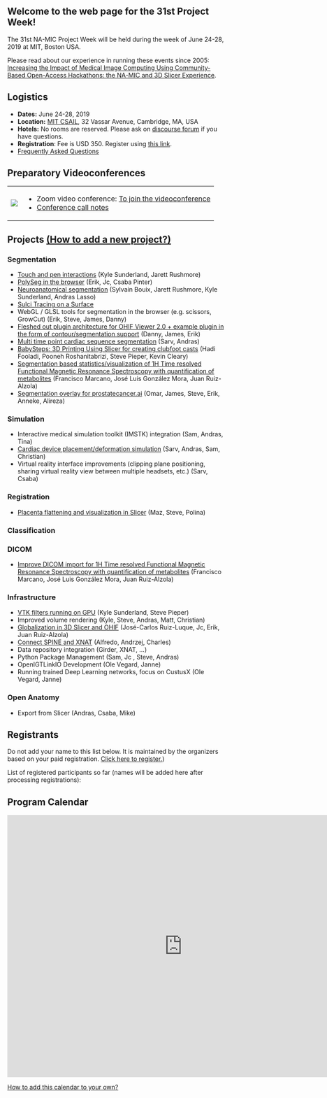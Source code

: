
## Welcome to the web page for the 31st Project Week!




The 31st NA-MIC Project Week will be held during the week of June 24-28, 2019 at MIT, Boston USA.

Please read about our experience in running these events since 2005: [Increasing the Impact of Medical Image Computing Using
Community-Based Open-Access Hackathons: the NA-MIC and 3D Slicer Experience](http://www.spl.harvard.edu/publications/item/view/3004).

## Logistics
- **Dates:** June 24-28, 2019
- **Location:** [MIT CSAIL](https://www.csail.mit.edu/about/visit-csail), 32 Vassar Avenue, Cambridge, MA, USA
- **Hotels:** No rooms are reserved.  Please ask on [discourse forum](https://discourse.slicer.org/c/community/project-week) if you have questions.
- **Registration**: Fee is USD 350.  Register using [this link](https://www.regonline.com/registration/Checkin.aspx?EventID=2555870).
- [Frequently Asked Questions](ProjectWeek)

## Preparatory Videoconferences


<table><tr>
    <td>
        <img src="zoom-photo-2019-05-07.png">
    </td>
    <td>
        <ul>
            <li>
                Zoom video conference: <a href="https://zoom.us/j/692997791">To join the videoconference</a>
            </li>
            <li>
<a href="https://github.com/NA-MIC/ProjectWeek/blob/master/PW31_2019_Boston/PreparatoryMeetingsNotes.md">Conference call notes</a>
            </li>
        </ul>
    </td>
</tr></table>

## Projects [(How to add a new project?)](Projects/README.md)
<a name="ProjectsList"/>


### Segmentation
- [Touch and pen interactions](Projects/TouchAndPenInteractions/README.md) (Kyle Sunderland, Jarett Rushmore)
- [PolySeg in the browser](Projects/PolySeg4Web/README.md) (Erik, Jc, Csaba Pinter)
- [Neuroanatomical segmentation](Projects/NeuroSegmentation/README.md) (Sylvain Bouix, Jarett Rushmore, Kyle Sunderland, Andras Lasso)
- [Sulci Tracing on a Surface](Projects/SurfaceSulciTracing/README.md)
- WebGL / GLSL tools for segmentation in the browser (e.g. scissors, GrowCut) (Erik, Steve, James, Danny)
- [Fleshed out plugin architecture for OHIF Viewer 2.0 + example plugin in the form of contour/segmentation support](Projects/OHIFPluginArchitecture/README.md) (Danny, James, Erik)
- [Multi time point cardiac sequence segmentation](Projects/Multitimepointcardiacsegmentation/README.md) (Sarv, Andras)
- [BabySteps: 3D Printing Using Slicer for creating clubfoot casts](Projects/ClubfootCasts/README.md) (Hadi Fooladi, Pooneh Roshanitabrizi, Steve Pieper, Kevin Cleary)
- [Segmentation based statistics/visualization of 1H Time resolved Functional Magnetic Resonance Spectroscopy with quantification of metabolites](Projects/SegmentationStatisticsSpectroscopy/README.md) (Francisco Marcano, José Luis González Mora, Juan Ruiz-Alzola)
- [Segmentation overlay for prostatecancer.ai](Projects/SegOverlay_ProstateCancerAI/README.md) (Omar, James, Steve, Erik, Anneke, Alireza)


### Simulation
- Interactive medical simulation toolkit (IMSTK) integration (Sam, Andras, Tina)
- [Cardiac device placement/deformation simulation](Projects/cardiacdeviceplacementsimulation/README.md) (Sarv, Andras, Sam, Christian)
- Virtual reality interface improvements (clipping plane positioning, sharing virtual reality view between multiple headsets, etc.)
(Sarv, Csaba) 

### Registration

- [Placenta flattening and visualization in Slicer](Projects/Placenta-Flattening/README.md) (Maz, Steve, Polina)

### Classification

### DICOM
- [Improve DICOM import for 1H Time resolved Functional Magnetic Resonance Spectroscopy with quantification of metabolites](Projects/DICOMImportSpectroscopy/README.md) (Francisco Marcano, José Luis González Mora, Juan Ruiz-Alzola)

### Infrastructure
- [VTK filters running on GPU](Projects/GLSLShaders/README.md) (Kyle Sunderland, Steve Pieper)
- Improved volume rendering (Kyle, Steve, Andras, Matt, Christian)
- [Globalization in 3D Slicer and OHIF](ProjectWeek/blob/master/PW31_2019_Boston/Projects/Globalization3DSlicer_OHIF/README.md) (José-Carlos Ruiz-Luque, Jc, Erik, Juan Ruiz-Alzola)
- [Connect SPINE and XNAT](Projects/Connect_SPINE_and_XNAT/README.md) (Alfredo, Andrzej, Charles)
- Data repository integration (Girder, XNAT, ...)
- Python Package Management (Sam, Jc , Steve, Andras)
- OpenIGTLinkIO Development (Ole Vegard, Janne)
- Running trained Deep Learning networks, focus on CustusX (Ole Vegard, Janne)

### Open Anatomy
- Export from Slicer (Andras, Csaba, Mike)


## Registrants

Do not add your name to this list below. It is maintained by the organizers based on your paid registration. [Click here to register.](https://www.regonline.com/registration/Checkin.aspx?EventID=2555870))

List of registered participants so far (names will be added here after processing registrations):

<!-- ORGANIZERS: please edit REGISTRANTS.md -->

## Program Calendar

<iframe src="https://calendar.google.com/calendar/embed?src=kitware.com_sb07i171olac9aavh46ir495c4%40group.calendar.google.com&ctz=America%2FNew_York" style="border: 0" width="800" height="600" frameborder="0" scrolling="no"></iframe>

[How to add this calendar to your own?](../common/Calendar.md)
 
